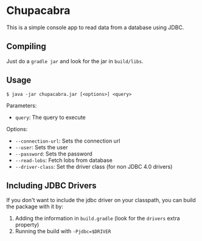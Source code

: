 # Chupacabra

This is a simple console app to read data from a database using JDBC.

## Compiling

Just do a `gradle jar` and look for the jar in `build/libs`.

## Usage

`$ java -jar chupacabra.jar [<options>] <query>`

Parameters:

- `query`: The query to execute

Options:
- `--connection-url`: Sets the connection url
- `--user`: Sets the user
- `--password`: Sets the password
- `--read-lobs`: Fetch lobs from database
- `--driver-class`: Set the driver class (for non JDBC 4.0 drivers)

## Including JDBC Drivers

If you don't want to include the jdbc driver on your classpath, you can build the package with it by:

1. Adding the information in `build.gradle` (look for the `drivers` extra property)
2. Running the build with `-Pjdbc=$DRIVER`

